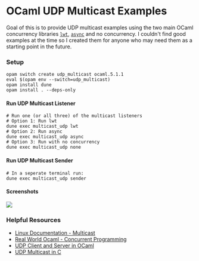 # OCaml UDP Multicast Examples

Goal of this is to provide UDP multicast examples using the two main OCaml concurrency libraries [`lwt`](https://github.com/ocsigen/lwt), [`async`](https://github.com/janestreet/async) and no concurrency. I couldn't find good examples at the time so I created them for anyone who may need them as a starting point in the future.

### Setup
```
opam switch create udp_multicast ocaml.5.1.1
eval $(opam env --switch=udp_multicast)
opam install dune
opam install . --deps-only
```

#### Run UDP Multicast Listener
```
# Run one (or all three) of the multicast listeners
# Option 1: Run lwt
dune exec multicast_udp lwt
# Option 2: Run async 
dune exec multicast_udp async
# Option 3: Run with no concurrency
dune exec multicast_udp none
```

#### Run UDP Multicast Sender
```
# In a seperate terminal run:
dune exec multicast_udp sender
```

#### Screenshots
![](./screenshot.gif)

### Helpful Resources
- [Linux Documentation - Multicast](https://tldp.org/HOWTO/Multicast-HOWTO.html)
- [Real World Ocaml - Concurrent Programming](https://dev.realworldocaml.org/concurrent-programming.html)
- [UDP Client and Server in OCaml](https://medium.com/@aryangodara_19887/udp-client-and-server-in-ocaml-e203116a997c)
- [UDP Multicast in C](https://gist.github.com/hostilefork/f7cae3dc33e7416f2dd25a402857b6c6)


